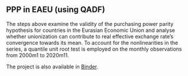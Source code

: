 ## PPP in EAEU (using QADF)
The steps above examine the validity of the purchasing power parity hypothesis for countries in the Eurasian Economic Union and analyse whether unionization can contribute to real effective exchange rate’s convergence towards its mean. To account for the nonlinearities in the series, a quantile unit root test is employed on the monthly observations from 2000m1 to 2020m11.

The project is also available in [Binder](https://mybinder.org/v2/gh/vlad-yeghiazaryan/PPP-in-EAEU/HEAD).